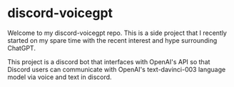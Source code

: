 # discord-voicegpt
Welcome to my discord-voicegpt repo. This is a side project that I recently started on my spare time with the recent interest and hype surrounding ChatGPT. 

This project is a discord bot that interfaces with OpenAI's API so that Discord users can communicate with OpenAI's text-davinci-003 language model via voice and text in discord.